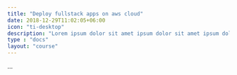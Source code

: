 ```yaml
---
title: "Deploy fullstack apps on aws cloud"
date: 2018-12-29T11:02:05+06:00
icon: "ti-desktop"
description: "Lorem ipsum dolor sit amet ipsum dolor sit amet ipsum dolor sit amet"
type : "docs"
layout: "course"
---
```

...
